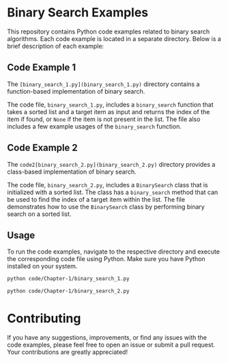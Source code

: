 # Binary Search Examples

This repository contains Python code examples related to binary search algorithms. Each code example is located in
a separate directory. Below is a brief description of each example:

## Code Example 1

The `[binary_search_1.py](binary_search_1.py)` directory contains a function-based implementation of binary search.

The code file, `binary_search_1.py`, includes a `binary_search` function that takes a sorted list and a target item as input 
and returns the index of the item if found, or `None` if the item is not present in the list. The file also includes 
a few example usages of the `binary_search` function.

## Code Example 2

The `code2[binary_search_2.py](binary_search_2.py)` directory provides a class-based implementation of binary search.

The code file, `binary_search_2.py`, includes a `BinarySearch` class that is initialized with a sorted list.
The class has a `binary_search` method that can be used to find the index of a target item within the list.
The file demonstrates how to use the `BinarySearch` class by performing binary search on a sorted list.

## Usage

To run the code examples, navigate to the respective directory and execute the corresponding code file using Python.
Make sure you have Python installed on your system.

```bash
python code/Chapter-1/binary_search_1.py
```


```bash
python code/Chapter-1/binary_search_2.py
```

# Contributing
If you have any suggestions, improvements, or find any issues with the code examples, 
please feel free to open an issue or submit a pull request. 
Your contributions are greatly appreciated!
